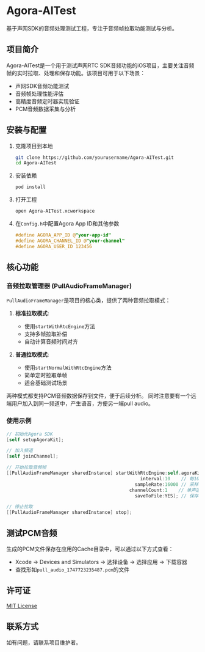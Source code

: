 # Agora-AITest

基于声网SDK的音频处理测试工程，专注于音频帧拉取功能测试与分析。

## 项目简介

Agora-AITest是一个用于测试声网RTC SDK音频功能的iOS项目，主要关注音频帧的实时拉取、处理和保存功能。该项目可用于以下场景：

- 声网SDK音频功能测试
- 音频帧处理性能评估
- 高精度音频定时器实现验证
- PCM音频数据采集与分析

## 安装与配置

1. 克隆项目到本地
   ```bash
   git clone https://github.com/yourusername/Agora-AITest.git
   cd Agora-AITest
   ```

2. 安装依赖
   ```bash
   pod install
   ```

3. 打开工程
   ```bash
   open Agora-AITest.xcworkspace
   ```

4. 在`Config.h`中配置Agora App ID和其他参数
   ```objective-c
   #define AGORA_APP_ID @"your-app-id"
   #define AGORA_CHANNEL_ID @"your-channel"
   #define AGORA_USER_ID 123456
   ```

## 核心功能

### 音频拉取管理器 (PullAudioFrameManager)

`PullAudioFrameManager`是项目的核心类，提供了两种音频拉取模式：

1. **标准拉取模式**: 
   - 使用`startWithRtcEngine`方法
   - 支持多帧拉取补偿
   - 自动计算音频时间对齐

2. **普通拉取模式**: 
   - 使用`startNormalWithRtcEngine`方法
   - 简单定时拉取单帧
   - 适合基础测试场景

两种模式都支持PCM音频数据保存到文件，便于后续分析。
同时注意要有一个远端用户加入到同一频道中，产生语音，方便另一端pull audio。

### 使用示例

```objective-c
// 初始化Agora SDK
[self setupAgoraKit];

// 加入频道
[self joinChannel];

// 开始拉取音频帧
[[PullAudioFrameManager sharedInstance] startWithRtcEngine:self.agoraKit
                                                 interval:10    // 每10毫秒拉取一次
                                               sampleRate:16000 // 采样率
                                             channelCount:1    // 单声道
                                               saveToFile:YES]; // 保存到文件

// 停止拉取
[[PullAudioFrameManager sharedInstance] stop];
```

## 测试PCM音频

生成的PCM文件保存在应用的Cache目录中，可以通过以下方式查看：
- Xcode -> Devices and Simulators -> 选择设备 -> 选择应用 -> 下载容器
- 查找形如`pull_audio_1747723235487.pcm`的文件

## 许可证

[MIT License](LICENSE)

## 联系方式

如有问题，请联系项目维护者。 